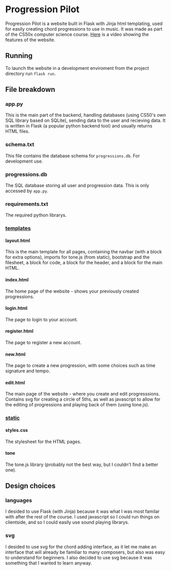 # Progression Pilot
Progression Pilot is a website built in Flask with Jinja html templating, used for easily creating chord progressions to use in music. It was made as part of the CS50x computer science course. [Here](https://www.youtube.com/watch?v=Hz-QCDL7C0g) is a video showing the features of the website.

## Running
To launch the website in a development enviroment from the project directory run `flask run`.

## File breakdown
### app.py
This is the main part of the backend, handling databases (using CS50's own SQL library based on SQLite), sending data to the user and recieving data. It is written in Flask (a popular python backend tool) and usually returns HTML files.

### schema.txt
This file contains the database schema for `progressions.db`. For development use.

### progressions.db
The SQL database storing all user and progression data. This is only accessed by `app.py`.

### requirements.txt
The required python librarys.

### <ins>templates</ins>

#### layout.html
This is the main template for all pages, containing the navbar (with a block for extra options), imports for tone.js (from static), bootstrap and the filesheet, a block for code, a block for the header, and a block for the main HTML.

#### index.html
The home page of the website - shows your previously created progressions.

#### login.html
The page to login to your account.

#### register.html
The page to register a new account.

#### new.html
The page to create a new progression, with some choices such as time signature and tempo.

#### edit.html
The main page of the website - where you create and edit progresssions. Contains svg for creating a circle of 5ths, as well as javascript to allow for the editing of progressions and playing back of them (using tone.js).

### <ins>static</ins>

#### styles.css
The stylesheet for the HTML pages.

#### tone
The tone.js library (probably not the best way, but I couldn't find a better one).

## Design choices
### languages
I desided to use Flask (with Jinja) because it was what I was most familar with after the rest of the course. I used javascript so I could run things on clientside, and so I could easily use sound playing librarys.

### svg
I desided to use svg for the chord adding interface, as it let me make an interface that will already be familiar to many composers, but also was easy to understand for beginners. I also decided to use svg because it was something that I wanted to learn anyway.